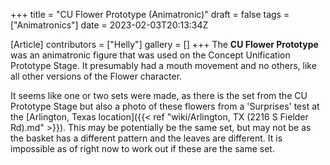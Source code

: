 +++
title = "CU Flower Prototype (Animatronic)"
draft = false
tags = ["Animatronics"]
date = 2023-02-03T20:13:34Z

[Article]
contributors = ["Helly"]
gallery = []
+++
The **CU Flower Prototype** was an animatronic figure that was used on the Concept Unification Prototype Stage. It presumably had a mouth movement and no others, like all other versions of the Flower character.

It seems like one or two sets were made, as there is the set from the CU Prototype Stage but also a photo of these flowers from a 'Surprises' test at the [Arlington, Texas location]({{< ref "wiki/Arlington, TX (2216 S Fielder Rd).md" >}}). This may be potentially be the same set, but may not be as the basket has a different pattern and the leaves are different. It is impossible as of right now to work out if these are the same set.


